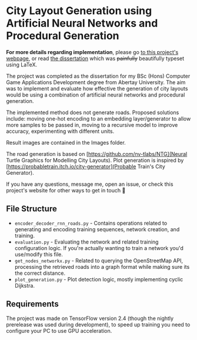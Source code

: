 # City Layout Generation using Artificial Neural Networks and Procedural Generation
**For more details regarding implementation**, please go [to this project's webpage](https://giodestone.github.io/projects/dissertation.html), or read [the dissertation](https://raw.githubusercontent.com/giodestone/ann-and-pg-city-layout-generator/main/Dissertation.pdf) which was ~~painfully~~ beautifully typeset using LaTeX.

The project was completed as the dissertation for my BSc (Hons) Computer Game Applications Development degree from Abertay University. The aim was to implement and evaluate how effective the generation of city layouts would be using a combination of artificial neural networks and procedural generation.

The implemented method does not generate roads. Proposed solutions include: moving one-hot encoding to an embedding layer/generator to allow more samples to be passed in, moving to a recursive model to improve accuracy, experimenting with different units.

Result images are contained in the Images folder.

The road generation is based on [https://github.com/nv-tlabs/NTG](Neural Turtle Graphics for Modelling City Layouts). Plot generation is inspired by [https://probabletrain.itch.io/city-generator](Probable Train's City Generator).

If you have any questions, message me, open an issue, or check this project's website for other ways to get in touch 🙂

## File Structure
* `encoder_decoder_rnn_roads.py` - Contains operations related to generating and encoding training sequences, network creation, and training.
* `evaluation.py` - Evaluating the network and related training configuration logic. If you're actually wanting to train a network you'd use/modify this file.
* `get_nodes_networkx.py` - Related to querying the OpenStreetMap API, processing the retrieved roads into a graph format while making sure its the correct distance.
* `plot_generation.py` - Plot detection logic, mostly implementing cyclic Dijkstra. 

## Requirements
The project was made on TensorFlow version 2.4 (though the nightly prerelease was used during development), to speed up training you need to configure your PC to use GPU acceleration.